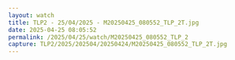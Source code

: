 ```yaml
---
layout: watch
title: TLP2 - 25/04/2025 - M20250425_080552_TLP_2T.jpg
date: 2025-04-25 08:05:52
permalink: /2025/04/25/watch/M20250425_080552_TLP_2
capture: TLP2/2025/202504/20250424/M20250425_080552_TLP_2T.jpg
---
```

